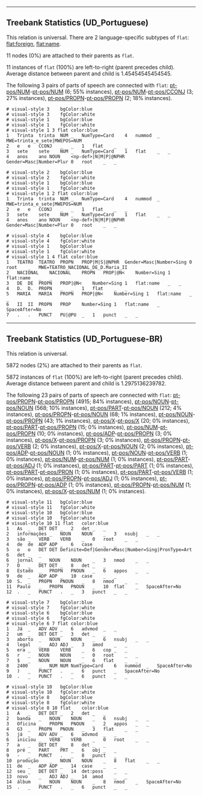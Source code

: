 

--------------------------------------------------------------------------------

## Treebank Statistics (UD_Portuguese)

This relation is universal.
There are 2 language-specific subtypes of `flat`: [flat:foreign](), [flat:name]().

11 nodes (0%) are attached to their parents as `flat`.

11 instances of `flat` (100%) are left-to-right (parent precedes child).
Average distance between parent and child is 1.45454545454545.

The following 3 pairs of parts of speech are connected with `flat`: [pt-pos/NUM]()-[pt-pos/NUM]() (6; 55% instances), [pt-pos/NUM]()-[pt-pos/CCONJ]() (3; 27% instances), [pt-pos/PROPN]()-[pt-pos/PROPN]() (2; 18% instances).


~~~ conllu
# visual-style 3	bgColor:blue
# visual-style 3	fgColor:white
# visual-style 1	bgColor:blue
# visual-style 1	fgColor:white
# visual-style 1 3 flat	color:blue
1	Trinta	trinta	NUM	_	NumType=Card	4	nummod	_	MWE=trinta_e_sete|MWEPOS=NUM
2	e	e	CCONJ	_	_	1	flat	_	_
3	sete	sete	NUM	_	NumType=Card	1	flat	_	_
4	anos	ano	NOUN	<np-def>|N|M|P|@NPHR	Gender=Masc|Number=Plur	0	root	_	_

~~~


~~~ conllu
# visual-style 2	bgColor:blue
# visual-style 2	fgColor:white
# visual-style 1	bgColor:blue
# visual-style 1	fgColor:white
# visual-style 1 2 flat	color:blue
1	Trinta	trinta	NUM	_	NumType=Card	4	nummod	_	MWE=trinta_e_sete|MWEPOS=NUM
2	e	e	CCONJ	_	_	1	flat	_	_
3	sete	sete	NUM	_	NumType=Card	1	flat	_	_
4	anos	ano	NOUN	<np-def>|N|M|P|@NPHR	Gender=Masc|Number=Plur	0	root	_	_

~~~


~~~ conllu
# visual-style 4	bgColor:blue
# visual-style 4	fgColor:white
# visual-style 1	bgColor:blue
# visual-style 1	fgColor:white
# visual-style 1 4 flat	color:blue
1	TEATRO	TEATRO	PROPN	PROP|M|S|@NPHR	Gender=Masc|Number=Sing	0	root	_	MWE=TEATRO_NACIONAL_DE_D.Maria_II
2	NACIONAL	NACIONAL	PROPN	PROP|@N<	Number=Sing	1	flat:name	_	_
3	DE	DE	PROPN	PROP|@N<	Number=Sing	1	flat:name	_	_
4	D.	D.	PROPN	_	_	1	flat	_	_
5	MARIA	MARIA	PROPN	PROP|@N<	Number=Sing	1	flat:name	_	_
6	II	II	PROPN	PROP	Number=Sing	1	flat:name	_	SpaceAfter=No
7	.	.	PUNCT	PU|@PU	_	1	punct	_	_

~~~




--------------------------------------------------------------------------------

## Treebank Statistics (UD_Portuguese-BR)

This relation is universal.

5872 nodes (2%) are attached to their parents as `flat`.

5872 instances of `flat` (100%) are left-to-right (parent precedes child).
Average distance between parent and child is 1.2975136239782.

The following 23 pairs of parts of speech are connected with `flat`: [pt-pos/PROPN]()-[pt-pos/PROPN]() (4915; 84% instances), [pt-pos/NOUN]()-[pt-pos/NOUN]() (568; 10% instances), [pt-pos/PART]()-[pt-pos/NOUN]() (212; 4% instances), [pt-pos/PROPN]()-[pt-pos/NOUN]() (68; 1% instances), [pt-pos/NOUN]()-[pt-pos/PROPN]() (43; 1% instances), [pt-pos/X]()-[pt-pos/X]() (20; 0% instances), [pt-pos/PART]()-[pt-pos/PROPN]() (15; 0% instances), [pt-pos/NUM]()-[pt-pos/PROPN]() (10; 0% instances), [pt-pos/ADP]()-[pt-pos/PROPN]() (3; 0% instances), [pt-pos/X]()-[pt-pos/PROPN]() (3; 0% instances), [pt-pos/PROPN]()-[pt-pos/VERB]() (2; 0% instances), [pt-pos/X]()-[pt-pos/NOUN]() (2; 0% instances), [pt-pos/ADP]()-[pt-pos/NOUN]() (1; 0% instances), [pt-pos/NOUN]()-[pt-pos/VERB]() (1; 0% instances), [pt-pos/NUM]()-[pt-pos/NUM]() (1; 0% instances), [pt-pos/PART]()-[pt-pos/ADJ]() (1; 0% instances), [pt-pos/PART]()-[pt-pos/PART]() (1; 0% instances), [pt-pos/PART]()-[pt-pos/PRON]() (1; 0% instances), [pt-pos/PART]()-[pt-pos/VERB]() (1; 0% instances), [pt-pos/PROPN]()-[pt-pos/ADJ]() (1; 0% instances), [pt-pos/PROPN]()-[pt-pos/ADP]() (1; 0% instances), [pt-pos/PROPN]()-[pt-pos/NUM]() (1; 0% instances), [pt-pos/X]()-[pt-pos/NUM]() (1; 0% instances).


~~~ conllu
# visual-style 11	bgColor:blue
# visual-style 11	fgColor:white
# visual-style 10	bgColor:blue
# visual-style 10	fgColor:white
# visual-style 10 11 flat	color:blue
1	As	_	DET	DET	_	2	det	_	_
2	informações	_	NOUN	NOUN	_	3	nsubj	_	_
3	são	_	VERB	VERB	_	0	root	_	_
4	de	de	ADP	ADP	_	6	case	_	_
5	o	o	DET	DET	Definite=Def|Gender=Masc|Number=Sing|PronType=Art	6	det	_	_
6	jornal	_	NOUN	NOUN	_	3	nmod	_	_
7	O	_	DET	DET	_	8	det	_	_
8	Estado	_	PROPN	PNOUN	_	6	appos	_	_
9	de	_	ADP	ADP	_	10	case	_	_
10	S.	_	PROPN	PNOUN	_	8	nmod	_	_
11	Paulo	_	PROPN	PNOUN	_	10	flat	_	SpaceAfter=No
12	.	_	PUNCT	.	_	3	punct	_	_

~~~


~~~ conllu
# visual-style 7	bgColor:blue
# visual-style 7	fgColor:white
# visual-style 6	bgColor:blue
# visual-style 6	fgColor:white
# visual-style 6 7 flat	color:blue
1	Já	_	ADV	ADV	_	6	advmod	_	_
2	um	_	DET	DET	_	3	det	_	_
3	aborto	_	NOUN	NOUN	_	6	nsubj	_	_
4	legal	_	ADJ	ADJ	_	3	amod	_	_
5	era	_	VERB	VERB	_	6	cop	_	_
6	r	_	NOUN	NOUN	_	0	root	_	_
7	$	_	NOUN	NOUN	_	6	flat	_	_
8	2400	_	NUM	NUM	NumType=Card	6	nummod	_	SpaceAfter=No
9	)	_	PUNCT	.	_	6	punct	_	SpaceAfter=No
10	.	_	PUNCT	.	_	6	punct	_	_

~~~


~~~ conllu
# visual-style 10	bgColor:blue
# visual-style 10	fgColor:white
# visual-style 8	bgColor:blue
# visual-style 8	fgColor:white
# visual-style 8 10 flat	color:blue
1	A	_	DET	DET	_	2	det	_	_
2	banda	_	NOUN	NOUN	_	6	nsubj	_	_
3	Oficina	_	PROPN	PNOUN	_	2	appos	_	_
4	G3	_	PROPN	PNOUN	_	3	flat	_	_
5	já	_	ADV	ADV	_	6	advmod	_	_
6	iniciou	_	VERB	VERB	_	0	root	_	_
7	a	_	DET	DET	_	8	det	_	_
8	pré	_	PART	PRT	_	6	obj	_	_
9	-	_	PUNCT	.	_	8	punct	_	_
10	produção	_	NOUN	NOUN	_	8	flat	_	_
11	de	_	ADP	ADP	_	14	case	_	_
12	seu	_	DET	DET	_	14	det:poss	_	_
13	novo	_	ADJ	ADJ	_	14	amod	_	_
14	álbum	_	NOUN	NOUN	_	8	nmod	_	SpaceAfter=No
15	.	_	PUNCT	.	_	6	punct	_	_

~~~


